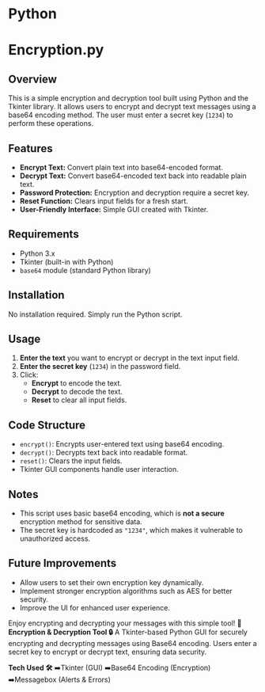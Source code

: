 # Python

# Encryption.py
## Overview
This is a simple encryption and decryption tool built using Python and the Tkinter library. It allows users to encrypt and decrypt text messages using a base64 encoding method. The user must enter a secret key (`1234`) to perform these operations. 

## Features
- **Encrypt Text:** Convert plain text into base64-encoded format.
- **Decrypt Text:** Convert base64-encoded text back into readable plain text.
- **Password Protection:** Encryption and decryption require a secret key.
- **Reset Function:** Clears input fields for a fresh start.
- **User-Friendly Interface:** Simple GUI created with Tkinter.

## Requirements
- Python 3.x
- Tkinter (built-in with Python)
- `base64` module (standard Python library)

## Installation
No installation required. Simply run the Python script.

## Usage
1. **Enter the text** you want to encrypt or decrypt in the text input field.
2. **Enter the secret key** (`1234`) in the password field.
3. Click:
   - **Encrypt** to encode the text.
   - **Decrypt** to decode the text.
   - **Reset** to clear all input fields.

## Code Structure
- `encrypt()`: Encrypts user-entered text using base64 encoding.
- `decrypt()`: Decrypts text back into readable format.
- `reset()`: Clears the input fields.
- Tkinter GUI components handle user interaction.

## Notes
- This script uses basic base64 encoding, which is **not a secure** encryption method for sensitive data.
- The secret key is hardcoded as `"1234"`, which makes it vulnerable to unauthorized access.

## Future Improvements
- Allow users to set their own encryption key dynamically.
- Implement stronger encryption algorithms such as AES for better security.
- Improve the UI for enhanced user experience.

Enjoy encrypting and decrypting your messages with this simple tool! 🚀
**Encryption & Decryption Tool 🔒**
A Tkinter-based Python GUI for securely encrypting and decrypting messages using Base64 encoding. Users enter a secret key to encrypt or decrypt text, ensuring data security.

**Tech Used 🛠**
➡️Tkinter (GUI)
➡️Base64 Encoding (Encryption)
➡️Messagebox (Alerts & Errors)
